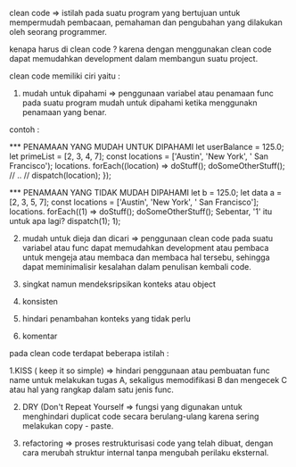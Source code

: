 clean code 
=> istilah pada suatu program yang bertujuan untuk mempermudah pembacaan, pemahaman dan pengubahan yang dilakukan oleh 
seorang programmer. 

kenapa harus di clean code ?
karena dengan menggunakan clean code dapat memudahkan development dalam
membangun suatu project.

clean code memiliki ciri yaitu :
1. mudah untuk dipahami
=> penggunaan variabel atau penamaan func pada suatu program mudah untuk dipahami ketika
menggunakn penamaan yang benar. 

contoh : 

*** PENAMAAN YANG MUDAH UNTUK DIPAHAMI
let userBalance = 125.0;
let primeList = [2, 3, 4, 7];
const locations = ['Austin', 'New York', ' San Francisco');
locations. forEach((location) =>
 doStuff();
 doSomeOtherStuff();
  //
     ..
  //
 dispatch(location);
 });


*** PENAMAAN YANG TIDAK MUDAH DIPAHAMI
let b = 125.0;
let data a = [2, 3, 5, 7];
const locations = ['Austin', 'New York', ' San Francisco'];
locations. forEach((1) =>
 doStuff();
 doSomeOtherStuff();
    Sebentar, '1' itu untuk apa lagi?
 dispatch(1);
 1);

2. mudah untuk dieja dan dicari 
=> penggunaan clean code pada suatu variabel atau func dapat memudahkan development atau pembaca 
untuk mengeja atau membaca dan membaca hal tersebu, sehingga dapat meminimalisir kesalahan dalam penulisan kembali code.

3. singkat namun mendeksripsikan konteks atau object
4. konsisten 
5. hindari penambahan konteks yang tidak perlu
6. komentar

pada clean code terdapat beberapa istilah :

1.KISS ( keep it so simple)
=> hindari penggunaan atau pembuatan func name untuk melakukan tugas A, sekaligus memodifikasi B dan mengecek C atau
hal yang rangkap dalam satu jenis func.

2. DRY (Don't Repeat Yourself
=>  fungsi yang digunakan untuk menghindari duplicat code secara berulang-ulang karena sering melakukan copy - paste. 

3. refactoring
=> proses restrukturisasi code yang telah dibuat, dengan cara merubah struktur internal tanpa mengubah perilaku eksternal. 


